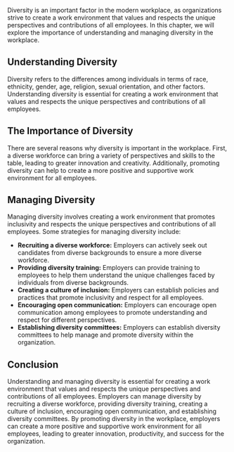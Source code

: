 
Diversity is an important factor in the modern workplace, as organizations strive to create a work environment that values and respects the unique perspectives and contributions of all employees. In this chapter, we will explore the importance of understanding and managing diversity in the workplace.

Understanding Diversity
-----------------------

Diversity refers to the differences among individuals in terms of race, ethnicity, gender, age, religion, sexual orientation, and other factors. Understanding diversity is essential for creating a work environment that values and respects the unique perspectives and contributions of all employees.

The Importance of Diversity
---------------------------

There are several reasons why diversity is important in the workplace. First, a diverse workforce can bring a variety of perspectives and skills to the table, leading to greater innovation and creativity. Additionally, promoting diversity can help to create a more positive and supportive work environment for all employees.

Managing Diversity
------------------

Managing diversity involves creating a work environment that promotes inclusivity and respects the unique perspectives and contributions of all employees. Some strategies for managing diversity include:

* **Recruiting a diverse workforce:** Employers can actively seek out candidates from diverse backgrounds to ensure a more diverse workforce.
* **Providing diversity training:** Employers can provide training to employees to help them understand the unique challenges faced by individuals from diverse backgrounds.
* **Creating a culture of inclusion:** Employers can establish policies and practices that promote inclusivity and respect for all employees.
* **Encouraging open communication:** Employers can encourage open communication among employees to promote understanding and respect for different perspectives.
* **Establishing diversity committees:** Employers can establish diversity committees to help manage and promote diversity within the organization.

Conclusion
----------

Understanding and managing diversity is essential for creating a work environment that values and respects the unique perspectives and contributions of all employees. Employers can manage diversity by recruiting a diverse workforce, providing diversity training, creating a culture of inclusion, encouraging open communication, and establishing diversity committees. By promoting diversity in the workplace, employers can create a more positive and supportive work environment for all employees, leading to greater innovation, productivity, and success for the organization.
